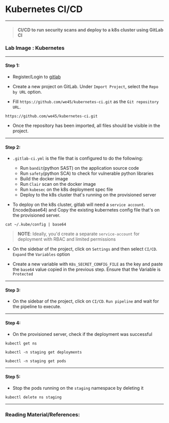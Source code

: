 # **Kubernetes CI/CD**

---

> #### CI/CD to run security scans and deploy to a k8s cluster using GitLab CI

### **Lab Image : Kubernetes**

---

#### Step 1:

* Register/Login to [gitlab](https://gitlab.com)

* Create a new project on GitLab. Under `Import Project`, select the `Repo by URL` option. 

* Fill `https://github.com/we45/kubernetes-ci.git` as the `Git repository URL`.

```commandline
https://github.com/we45/kubernetes-ci.git
```

* Once the repository has been imported, all files should be visible in the project.

---

#### Step 2:

* `.gitlab-ci.yml` is the file that is configured to do the following:
  * Run `bandit`(python SAST) on the application source code
  * Run `safety`(python SCA) to check for vulnerable python libraries
  * Build the docker image
  * Run `Clair` scan on the docker image
  * Run `kubesec` on the k8s deployment spec file
  * Deploy to the k8s cluster that's running on the provisioned server


* To deploy on the k8s cluster, gitlab will need a `service account`. Encode(base64) and Copy the existing kubernetes config file that's on the provisioned server.

```commandline
cat ~/.kube/config | base64
```

> **NOTE**: Ideally, you'd create a separate `service-account` for deployment with RBAC and limited permissions

*  On the sidebar of the project, click on `Settings` and then select `CI/CD`. `Expand` the `Variables` option

* Create a new variable with `K8s_SECRET_CONFIG_FILE` as the key and paste the `base64` value copied in the previous step. Ensure that the Variable is `Protected`

---

#### Step 3:

* On the sidebar of the project, click on `CI/CD`. `Run pipeline` and wait for the pipeline to execute.

---

#### Step 4:

* On the provisioned server, check if the deployment was successful

```commandline
kubectl get ns
```
```commandline
kubectl -n staging get deployments
```
```commandline
kubectl -n staging get pods
```

---

#### Step 5:

* Stop the pods running on the `staging` namespace by deleting it

```commandline
kubectl delete ns staging
```

---

### Reading Material/References:

